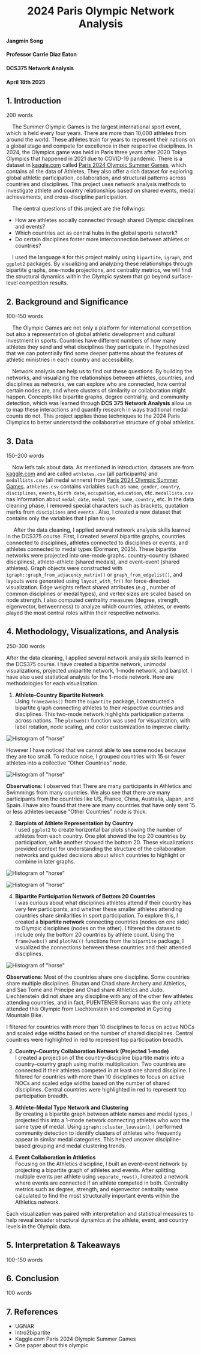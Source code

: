 <h1 align="center">2024 Paris Olympic Network Analysis</h1>

#### Jangmin Song  
#### Professor Carrie Diaz Eaton  
#### DCS375 Network Analysis  
#### April 18th 2025  

## 1. Introduction  
200 words

&nbsp;&nbsp;&nbsp;&nbsp;The Summer Olympic Games is the largest international sport event, which is held every four years. There are more than 10,000 athletes from around the world. These athletes train for years to represent their nations on a global stage and compete for excellence in their respective disciplines. In 2024, the Olympics game was held in Paris three years after 2020 Tokyo Olympics that happened in 2021 due to COVID-19 pandemic. There is a dataset in [kaggle.com](https://www.kaggle.com/) called [Paris 2024 Olympic Summer Games](https://www.kaggle.com/datasets/piterfm/paris-2024-olympic-summer-games?select=medallists.csv), which contains all the data of Athletes,  They also offer a rich dataset for exploring global athletic participation, collaboration, and structural patterns across countries and disciplines. This project uses network analysis methods to investigate athlete and country relationships based on shared events, medal achievements, and cross-discipline participation. 

&nbsp;&nbsp;&nbsp;&nbsp;The central questions of this project are the follwings:
- How are athletes socially connected through shared Olympic disciplines and events?
- Which countries act as central hubs in the global sports network?
- Do certain disciplines foster more interconnection between athletes or countries?

&nbsp;&nbsp;&nbsp;&nbsp;I used the language `R` for this project mainly using `bipartite`, `igraph`, and `ggplot2` packages. By visualizing and analyzing these relationships through bipartite graphs, one-mode projections, and centrality metrics, we will find the structural dynamics within the Olympic system that go beyond surface-level competition results.

## 2. Background and Significance
100–150 words

&nbsp;&nbsp;&nbsp;&nbsp;The Olympic Games are not only a platform for international competition but also a representation of global athletic development and cultural investment in sports. Countries have different numbers of how many athletes they send and what disciplines they participate in. I hypothesized that we can potentially find some deeper patterns about the features of athletic ministries in each country and accessibility.

&nbsp;&nbsp;&nbsp;&nbsp;Network analysis can help us to find out these questions. By building the networks, and visualizing the relationships between athletes, countries, and disciplines as networks, we can explore who are connected, how central certain nodes are, and where clusters of similarity or collaboration might happen. Concepts like bipartite graphs, degree centrality, and community detection, which was learned through **DCS 375 Network Analysis** allow us to map these interactions and quantify research in ways traditional medal counts do not. This project applies those techniques to the 2024 Paris Olympics to better understand the collaborative structure of global athletics.


## 3. Data 
150–200 words

&nbsp;&nbsp;&nbsp;&nbsp;Now let’s talk about data. As mentioned in introduction, datasets are from [kaggle.com](https://www.kaggle.com/) and are called `athletes.csv` (all participants) and `medallists.csv` (all medal winners) from [Paris 2024 Olympic Summer Games](https://www.kaggle.com/datasets/piterfm/paris-2024-olympic-summer-games?select=medallists.csv). `athletes.csv` contains variables such as `name`, `gender`, `country`, `disciplines`, `events`, `birth date`, `occupation`, `education`, etc.  `medallists.csv` has information about `medal_date`, `medal_type`, `name`, `country`, etc. In the data cleaning phase, I removed special characters such as brackets, quotation marks from `disciplines` and `events` . Also, I created a new dataset that contains only the variables that I plan to use. 

&nbsp;&nbsp;&nbsp;&nbsp; After the data cleaning, I applied several network analysis skills learned in the DCS375 course. First, I created several bipartite graphs, countries connected to disciplines, athletes connected to disciplines or events, and athletes connected to medal types (Dormann, 2025). These bipartite networks were projected into one-mode graphs. country–country (shared disciplines), athlete–athlete (shared medals), and event–event (shared athletes). Graph objects were constructed with `igraph::graph_from_adjacency_matrix()` or `graph_from_edgelist()`, and layouts were generated using `layout_with_fr()` for force-directed visualization. Edge weights reflect shared attributes (e.g., number of common disciplines or medal types), and vertex sizes are scaled based on node strength. I also computed centrality measures (degree, strength, eigenvector, betweenness) to analyze which countries, athletes, or events played the most central roles within their respective networks.

## 4. Methodology, Visualizations, and Analysis
250-300 words

After the data cleaning, I applied several network analysis skills learned in the DCS375 course. I have created a bipartite network, unimodal visualizations, projected unipartite network, 1-mode network, and barplot. I have also used statistical analysis for the 1-mode network. Here are methodologies for each visualization.  

1. **Athlete–Country Bipartite Network**  
Using `frame2webs()` from the `bipartite` package, I constructed a bipartite graph connecting athletes to their respective countries and disciplines. This two-mode network highlights participation patterns across nations. The `plotweb()` function was used for visualization, with label rotation, node scaling, and color customization to improve clarity.

![Histogram of "horse"](num_athletes_vs_top_country.png)

However I have noticed that we cannot able to see some nodes because they are too small. To reduce noise, I grouped countries with 15 or fewer athletes into a collective “Other Countries” node. 

![Histogram of "horse"](num_athletes_vs_top_country.png)

**Observations**: I observed that There are many participants in Athletics and Swimmings from many countries. We also see that there are many participants from the countries like US, France, China, Australia, Japan, and Spain. I have also found that there are many countries that have only sent 15 or less athletes because "Other Countries" node is thick. 

2. **Barplots of Athlete Representation by Country**  
I used `ggplot2` to create horizontal bar plots showing the number of athletes from each country. One plot showed the top 20 countries by participation, while another showed the bottom 20. These visualizations provided context for understanding the structure of the collaboration networks and guided decisions about which countries to highlight or combine in later graphs.

![Histogram of "horse"](num_athletes_vs_top_country.png)

![Histogram of "horse"](num_athletes_vs_btoom_country.png)

4. **Bipartite Participation Network of Bottom 20 Countries**  
I was curious about what disciplines athletes attend if their country has very few participants, and whether these smaller athletes attending countries share similarities in sport participation. To explore this, I created a **bipartite network** connecting countries (nodes on one side) to Olympic disciplines (nodes on the other). I filtered the dataset to include only the bottom 20 countries by athlete count. Using the `frame2webs()` and `plotPAC()` functions from the `bipartite` package, I visualized the connections between these countries and their attended disciplines.

![Histogram of "horse"](num_athletes_vs_top_country.png)

**Observations**: Most of the countries share one discipline. Some countries share multiple disciplines. Bhutan and Chad share Archery and Athletics, and Sao Tome and Principe and Chad share Athletics and Judo. Liechtenstein did not share any discipline with any of the other few athletes attending countries, and in fact, PUENTENER Romano was the only athlete attended this Olympic from Liechtenstein and competed in Cycling Mountain Bike. 



I filtered for countries with more than 10 disciplines to focus on active NOCs and scaled edge widths based on the number of shared disciplines. Central countries were highlighted in red to represent top participation breadth.

2. **Country–Country Collaboration Network (Projected 1-mode)**  
I created a projection of the country–discipline bipartite matrix into a country–country graph using matrix multiplication. Two countries are connected if their athletes competed in at least one shared discipline. I filtered for countries with more than 10 disciplines to focus on active NOCs and scaled edge widths based on the number of shared disciplines. Central countries were highlighted in red to represent top participation breadth.

3. **Athlete–Medal Type Network and Clustering**  
By creating a bipartite graph between athlete names and medal types, I projected this into a 1-mode network connecting athletes who won the same type of medal. Using `igraph::cluster_louvain()`, I performed community detection to identify clusters of athletes who frequently appear in similar medal categories. This helped uncover discipline-based grouping and medal clustering trends.

4. **Event Collaboration in Athletics**  
Focusing on the Athletics discipline, I built an event–event network by projecting a bipartite graph of athletes and events. After splitting multiple events per athlete using `separate_rows()`, I created a network where events are connected if an athlete competed in both. Centrality metrics such as degree, strength, and eigenvector centrality were calculated to find the most structurally important events within the Athletics network.

Each visualization was paired with interpretation and statistical measures to help reveal broader structural dynamics at the athlete, event, and country levels in the Olympic data.

## 5. Interpretation & Takeaways
100-150 words

## 6. Conclusion
100 words

## 7. References
- UGNAR
- Intro2bipartite
- Kaggle.com Paris 2024 Olympic Summer Games
- One paper about this olympic
